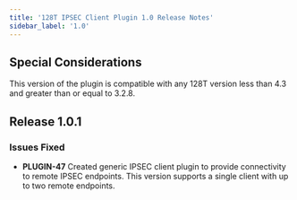 ```yaml
---
title: '128T IPSEC Client Plugin 1.0 Release Notes'
sidebar_label: '1.0'
---
```


## Special Considerations
This version of the plugin is compatible with any 128T version less than 4.3 and greater than or equal to 3.2.8.

## Release 1.0.1

### Issues Fixed
- **PLUGIN-47** Created generic IPSEC client plugin to provide connectivity to remote IPSEC endpoints. This version supports a single client with up to two remote endpoints.
